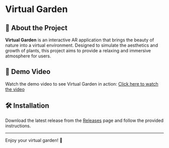 # Virtual Garden

## 🌿 About the Project
**Virtual Garden** is an interactive AR application that brings the beauty of nature into a virtual environment. Designed to simulate the aesthetics and growth of plants, this project aims to provide a relaxing and immersive atmosphere for users.

## 🎥 Demo Video
Watch the demo video to see Virtual Garden in action:
[Click here to watch the video](https://unimi2013-my.sharepoint.com/:v:/g/personal/matteoluigigiovanni_rigat_studenti_unimi_it/EX0wyJCl0RBCk0BBb9kW1TUBor4xNL0c3GE7UW8Qe90hVA?nav=eyJyZWZlcnJhbEluZm8iOnsicmVmZXJyYWxBcHAiOiJPbmVEcml2ZUZvckJ1c2luZXNzIiwicmVmZXJyYWxBcHBQbGF0Zm9ybSI6IldlYiIsInJlZmVycmFsTW9kZSI6InZpZXciLCJyZWZlcnJhbFZpZXciOiJNeUZpbGVzTGlua0NvcHkifX0&e=8K1GkA)

## 🛠️ Installation
Download the latest release from the [Releases](https://github.com/jackmonta/virtual-garden/releases) page and follow the provided instructions.

---

Enjoy your virtual garden! 🌱

